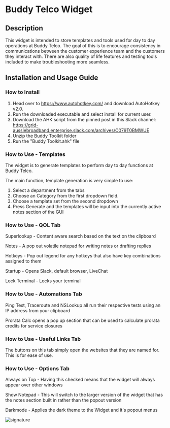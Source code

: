 # Buddy Telco Widget 

## Description

This widget is intended to store templates and tools used for day to day operations at Buddy Telco. The goal of this is to encourage consistency in communications between the customer experience team and the customers they interact with. There are also quality of life features and testing tools included to make troubleshooting more seamless.

## Installation and Usage Guide

### How to Install

1. Head over to https://www.autohotkey.com/ and download AutoHotkey v2.0.
2. Run the downloaded executable and select install for current user.
3. Download the AHK script from the pinned post in this Slack channel:
   https://grid-aussiebroadband.enterprise.slack.com/archives/C079T0BMWUE
4. Unzip the Buddy Toolkit folder
5. Run the "Buddy Toolkit.ahk" file

### How to Use - Templates
The widget is to generate templates to perform day to day functions at Buddy Telco.

The main function, template generation is very simple to use:

1. Select a department from the tabs
2. Choose an Category from the first dropdown field.
3. Choose a template set from the second dropdown
4. Press Generate and the templates will be input into the currently active notes section of the GUI

### How to Use - QOL Tab

Superlookup - Content aware search based on the text on the clipboard

Notes - A pop out volatile notepad for writing notes or drafting replies

Hotkeys - Pop out legend for any hotkeys that also have key combinations assigned to them

Startup - Opens Slack, default browser, LiveChat


Lock Terminal - Locks your terminal

### How to Use - Automations Tab

Ping Test, Traceroute and NSLookup all run their respective tests using an IP address from your clipboard

Prorata Calc opens a pop up section that can be used to calculate prorata credits for service closures

### How to Use - Useful Links Tab

The buttons on this tab simply open the websites that they are named for. This is for ease of use.

### How to Use - Options Tab

Always on Top - Having this checked means that the widget will always appear over other windows

Show Notepad - This will switch to the larger version of the widget that has the notes section built in rather than the popout version

Darkmode - Applies the dark theme to the Widget and it's popout menus


![signature](https://github.com/user-attachments/assets/80bb929b-364f-462d-9ade-44280237e436)
